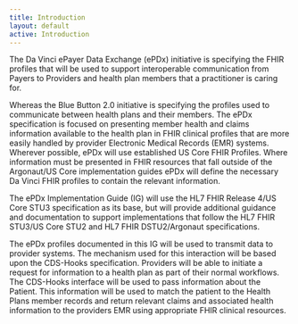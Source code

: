 ```yaml
---
title: Introduction
layout: default
active: Introduction
---
```


The Da Vinci ePayer Data Exchange (ePDx) initiative is specifying the FHIR profiles that will be used to support interoperable communication from Payers to Providers and health plan members that a practitioner is caring for.

Whereas the Blue Button 2.0 initiative is specifying the profiles used to communicate between health plans and their members. The ePDx specification is focused on presenting member health and claims information available to the health plan in FHIR clinical profiles that are more easily handled by provider Electronic Medical Records (EMR) systems. Wherever possible, ePDx will use established US Core FHIR Profiles. Where information must be presented in FHIR resources that fall outside of the Argonaut/US Core implementation guides ePDx will define the necessary Da Vinci FHIR profiles to contain the relevant information.

The ePDx Implementation Guide (IG) will use the HL7 FHIR Release 4/US Core STU3 specification as its base, but will provide additional guidance and documentation to support implementations that follow the HL7 FHIR STU3/US Core STU2 and HL7 FHIR DSTU2/Argonaut specifications. 

The ePDx profiles documented in this IG will be used to transmit data to provider systems. The mechanism used for this interaction will be based upon the CDS-Hooks specification.  Providers will be able to initiate a request for information to a health plan as part of their normal workflows. The CDS-Hooks interface will be used to pass information about the Patient. This information will be used to match the patient to the Health Plans member records and return relevant claims and associated health information to the providers EMR using appropriate FHIR clinical resources.
